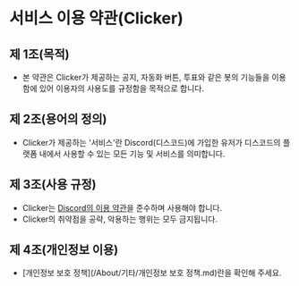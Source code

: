 # 서비스 이용 약관(Clicker)
## 제 1조(목적)
- 본 약관은 Clicker가 제공하는 공지, 자동화 버튼, 투표와 같은 봇의 기능들을 이용함에 있어 이용자의 사용도를 규정함을 목적으로 합니다.
## 제 2조(용어의 정의)
- Clicker가 제공하는 '서비스'란 Discord(디스코드)에 가입한 유저가 디스코드의 플랫폼 내에서 사용할 수 있는 모든 기능 및 서비스를 의미합니다.

## 제 3조(사용 규정)
- Clicker는 [Discord의 이용 약관](https://discord.com/terms)을 준수하며 사용해야 합니다.
- Clicker의 취약점을 공략, 악용하는 행위는 모두 금지됩니다.

## 제 4조(개인정보 이용)
- [개인정보 보호 정책](/About/기타/개인정보 보호 정책.md)란을 확인해 주세요.
